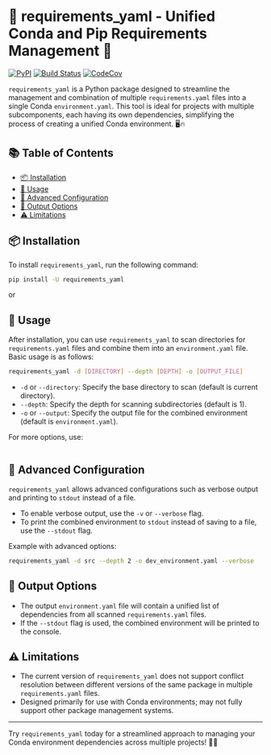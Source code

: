 # :rocket: requirements_yaml - Unified Conda and Pip Requirements Management :rocket:

[![PyPI](https://img.shields.io/pypi/v/requirements_yaml.svg)](https://pypi.python.org/pypi/requirements_yaml)
[![Build Status](https://github.com/basnijholt/requirements_yaml/actions/workflows/pytest.yml/badge.svg)](https://github.com/basnijholt/requirements_yaml/actions/workflows/pytest.yml)
[![CodeCov](https://codecov.io/gh/basnijholt/requirements_yaml/branch/main/graph/badge.svg)](https://codecov.io/gh/basnijholt/requirements_yaml)

`requirements_yaml` is a Python package designed to streamline the management and combination of multiple `requirements.yaml` files into a single Conda `environment.yaml`. This tool is ideal for projects with multiple subcomponents, each having its own dependencies, simplifying the process of creating a unified Conda environment. 🖥️🔥

## :books: Table of Contents

<!-- START doctoc generated TOC please keep comment here to allow auto update -->
<!-- DON'T EDIT THIS SECTION, INSTEAD RE-RUN doctoc TO UPDATE -->

- [:package: Installation](#package-installation)
- [:memo: Usage](#memo-usage)
- [:wrench: Advanced Configuration](#wrench-advanced-configuration)
- [:scroll: Output Options](#scroll-output-options)
- [:warning: Limitations](#warning-limitations)

<!-- END doctoc generated TOC please keep comment here to allow auto update -->


## :package: Installation

To install `requirements_yaml`, run the following command:

```bash
pip install -U requirements_yaml
```

or 

## :memo: Usage

After installation, you can use `requirements_yaml` to scan directories for `requirements.yaml` files and combine them into an `environment.yaml` file. Basic usage is as follows:

```bash
requirements_yaml -d [DIRECTORY] --depth [DEPTH] -o [OUTPUT_FILE]
```

- `-d` or `--directory`: Specify the base directory to scan (default is current directory).
- `--depth`: Specify the depth for scanning subdirectories (default is 1).
- `-o` or `--output`: Specify the output file for the combined environment (default is `environment.yaml`).

For more options, use:

<!-- CODE:BASH:START -->
<!-- echo '```bash' -->
<!-- requirements_yaml -h -->
<!-- echo '```' -->
<!-- CODE:END -->
<!-- OUTPUT:START -->
<!-- ⚠️ This content is auto-generated by `markdown-code-runner`. -->
```bash
```

<!-- OUTPUT:END -->


## :wrench: Advanced Configuration

`requirements_yaml` allows advanced configurations such as verbose output and printing to `stdout` instead of a file.

- To enable verbose output, use the `-v` or `--verbose` flag.
- To print the combined environment to `stdout` instead of saving to a file, use the `--stdout` flag.

Example with advanced options:

```bash
requirements_yaml -d src --depth 2 -o dev_environment.yaml --verbose
```

## :scroll: Output Options

- The output `environment.yaml` file will contain a unified list of dependencies from all scanned `requirements.yaml` files.
- If the `--stdout` flag is used, the combined environment will be printed to the console.

## :warning: Limitations

- The current version of `requirements_yaml` does not support conflict resolution between different versions of the same package in multiple `requirements.yaml` files.
- Designed primarily for use with Conda environments; may not fully support other package management systems.

* * *

Try `requirements_yaml` today for a streamlined approach to managing your Conda environment dependencies across multiple projects! 🎉👏
